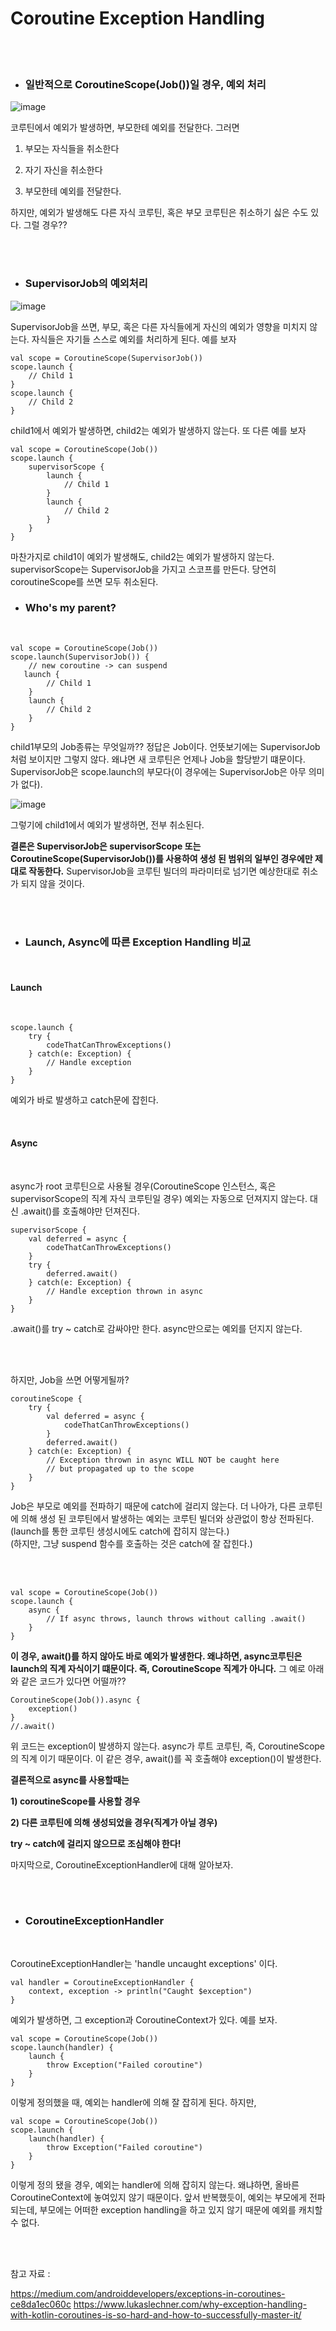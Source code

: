 # Coroutine Exception Handling


<br/>
<br/>


- ### 일반적으로 CoroutineScope(Job())일 경우, 예외 처리


![image](https://user-images.githubusercontent.com/19990905/115106123-f7bd6b00-9f9d-11eb-961a-7b221430abbd.png)

코루틴에서 예외가 발생하면, 부모한테 예외를 전달한다. 그러면

1) 부모는 자식들을 취소한다

2) 자기 자신을 취소한다

3) 부모한테 예외를 전달한다.

하지만, 예외가 발생해도 다른 자식 코루틴, 혹은 부모 코루틴은 취소하기 싫은 수도 있다.
그럴 경우??

<br/>
<br/>

- ### SupervisorJob의 예외처리

![image](https://user-images.githubusercontent.com/19990905/115106289-dc069480-9f9e-11eb-8f29-b612b2002564.png)

SupervisorJob을 쓰면, 부모, 혹은 다른 자식들에게 자신의 예외가 영향을 미치지 않는다. 자식들은 자기들 스스로 예외를 처리하게 된다.
예를 보자


    val scope = CoroutineScope(SupervisorJob())
    scope.launch {
        // Child 1
    }
    scope.launch {
        // Child 2
    }


child1에서 예외가 발생하면, child2는 예외가 발생하지 않는다.
또 다른 예를 보자


    val scope = CoroutineScope(Job())
    scope.launch {
        supervisorScope {
            launch {
                // Child 1
            }
            launch {
                // Child 2
            }
        }
    }

마찬가지로 child1이 예외가 발생해도, child2는 예외가 발생하지 않는다.
supervisorScope는 SupervisorJob을 가지고 스코프를 만든다. 당연히 coroutineScope를 쓰면 모두 취소된다.


- ### Who's my parent?


<br/>


    val scope = CoroutineScope(Job())
    scope.launch(SupervisorJob()) {
        // new coroutine -> can suspend
       launch {
            // Child 1
        }
        launch {
            // Child 2
        }
    }


child1부모의 Job종류는 무엇일까??
정답은 Job이다. 언뜻보기에는 SupervisorJob 처럼 보이지만 그렇지 않다. 왜냐면 새 코루틴은 언제나 Job을 할당받기 떄문이다.
SupervisorJob은 scope.launch의 부모다(이 경우에는 SupervisorJob은 아무 의미가 없다).


![image](https://user-images.githubusercontent.com/19990905/115107159-16befb80-9fa4-11eb-8c64-36e4ca2306c0.png)


그렇기에 child1에서 예외가 발생하면, 전부 취소된다.

**결론은 SupervisorJob은 supervisorScope 또는 CoroutineScope(SupervisorJob())를 사용하여 생성 된 범위의 일부인 경우에만 제대로 작동한다.**
SupervisorJob을 코루틴 빌더의 파라미터로 넘기면 예상한대로 취소가 되지 않을 것이다.


<br/>
<br/>


- ### Launch, Async에 따른 Exception Handling 비교

<br/>

#### Launch 

<br/>

    scope.launch {
        try {
            codeThatCanThrowExceptions()
        } catch(e: Exception) {
            // Handle exception
        }
    }

예외가 바로 발생하고 catch문에 잡힌다.

</br>

#### Async 

</br>

async가 root 코루틴으로 사용될 경우(CoroutineScope 인스턴스, 혹은 supervisorScope의 직계 자식 코루틴일 경우)
예외는 자동으로 던져지지 않는다. 대신 .await()를 호출해야만 던져진다.


    supervisorScope {
        val deferred = async {
            codeThatCanThrowExceptions()
        }
        try {
            deferred.await()
        } catch(e: Exception) {
            // Handle exception thrown in async
        }
    }


.await()를 try ~ catch로 감싸야만 한다. async만으로는 예외를 던지지 않는다.

</br>
</br>

하지만, Job을 쓰면 어떻게될까?


    coroutineScope {
        try {
            val deferred = async {
                codeThatCanThrowExceptions()
            }
            deferred.await()
        } catch(e: Exception) {
            // Exception thrown in async WILL NOT be caught here 
            // but propagated up to the scope
        }
    }


Job은 부모로 예외를 전파하기 때문에 catch에 걸리지 않는다. 더 나아가, 다른 코루틴에 의해 생성 된 코루틴에서 발생하는 예외는 코루틴 빌더와 상관없이 항상 전파된다.
</br>
(launch를 통한 코루틴 생성시에도 catch에 잡히지 않는다.)
</br>
(하지만, 그냥 suspend 함수를 호출하는 것은 catch에 잘 잡힌다.)

</br>
</br>


    val scope = CoroutineScope(Job())
    scope.launch {
        async {
            // If async throws, launch throws without calling .await()
        }
    }
    
    
    
**이 경우, await()를 하지 않아도 바로 예외가 발생한다. 왜냐하면, async코루틴은 launch의 직계 자식이기 떄문이다. 즉, CoroutineScope 직계가 아니다.**
그 예로 아래와 같은 코드가 있다면 어떨까??


    CoroutineScope(Job()).async {
        exception()
    }
    //.await()


위 코드는 exception이 발생하지 않는다. async가 루트 코루틴, 즉, CoroutineScope의 직계 이기 때문이다. 
이 같은 경우, await()를 꼭 호출해야 exception()이 발생한다.


**결론적으로 async를 사용할때는**

**1) coroutineScope를 사용할 경우**

**2) 다른 코루틴에 의해 생성되었을 경우(직계가 아닐 경우)**

**try ~ catch에 걸리지 않으므로 조심해야 한다!**



마지막으로, CoroutineExceptionHandler에 대해 알아보자.


<br/>
<br/>


- ### CoroutineExceptionHandler

<br/>

CoroutineExceptionHandler는 'handle uncaught exceptions' 이다.


    val handler = CoroutineExceptionHandler {
        context, exception -> println("Caught $exception")
    }


예외가 발생하면, 그 exception과 CoroutineContext가 있다.
예를 보자.


    val scope = CoroutineScope(Job())
    scope.launch(handler) {
        launch {
            throw Exception("Failed coroutine")
        }
    }


이렇게 정의했을 때, 예외는 handler에 의해 잘 잡히게 된다.
하지만, 


    val scope = CoroutineScope(Job())
    scope.launch {
        launch(handler) {
            throw Exception("Failed coroutine")
        }
    }


이렇게 정의 됐을 경우, 예외는 handler에 의해 잡히지 않는다.
왜냐하면, 올바른 CoroutineContext에 놓여있지 않기 때문이다. 
앞서 반복했듯이, 예외는 부모에게 전파되는데, 부모에는 어떠한 exception handling을 하고 있지 않기 때문에 예외를 캐치할 수 없다.


<br/>
<br/>


참고 자료 :

https://medium.com/androiddevelopers/exceptions-in-coroutines-ce8da1ec060c
https://www.lukaslechner.com/why-exception-handling-with-kotlin-coroutines-is-so-hard-and-how-to-successfully-master-it/


